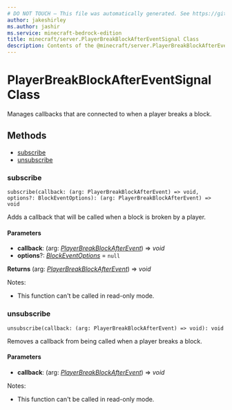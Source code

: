 ```yaml
---
# DO NOT TOUCH — This file was automatically generated. See https://github.com/mojang/minecraftapidocsgenerator to modify descriptions, examples, etc.
author: jakeshirley
ms.author: jashir
ms.service: minecraft-bedrock-edition
title: minecraft/server.PlayerBreakBlockAfterEventSignal Class
description: Contents of the @minecraft/server.PlayerBreakBlockAfterEventSignal class.
---
```

# PlayerBreakBlockAfterEventSignal Class

Manages callbacks that are connected to when a player breaks a block.

## Methods
- [subscribe](#subscribe)
- [unsubscribe](#unsubscribe)

### **subscribe**
`
subscribe(callback: (arg: PlayerBreakBlockAfterEvent) => void, options?: BlockEventOptions): (arg: PlayerBreakBlockAfterEvent) => void
`

Adds a callback that will be called when a block is broken by a player.

#### **Parameters**
- **callback**: (arg: [*PlayerBreakBlockAfterEvent*](PlayerBreakBlockAfterEvent.md)) => *void*
- **options**?: [*BlockEventOptions*](BlockEventOptions.md) = `null`

**Returns** (arg: [*PlayerBreakBlockAfterEvent*](PlayerBreakBlockAfterEvent.md)) => *void*
  
Notes:
- This function can't be called in read-only mode.

### **unsubscribe**
`
unsubscribe(callback: (arg: PlayerBreakBlockAfterEvent) => void): void
`

Removes a callback from being called when a player breaks a block.

#### **Parameters**
- **callback**: (arg: [*PlayerBreakBlockAfterEvent*](PlayerBreakBlockAfterEvent.md)) => *void*
  
Notes:
- This function can't be called in read-only mode.
